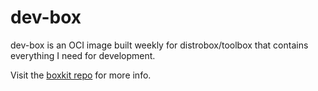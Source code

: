 # dev-box

dev-box is an OCI image built weekly for distrobox/toolbox that contains everything I need for development.

Visit the [boxkit repo](https://github.com/ublue-os/boxkit) for more info.
